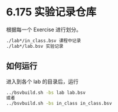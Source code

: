 # 6.175 实验记录仓库

根据每一个 Exercise 进行划分。

```bash
./lab*/in_class.bsv 课程中记录
./lab*/lab.bsv 实验记录
```

## 如何运行

进入到各个 lab 的目录后，运行

```bash
../bsvbuild.sh -bs lab lab.bsv
或者
../bsvbuild.sh -bs in_class in_class.bsv
```
